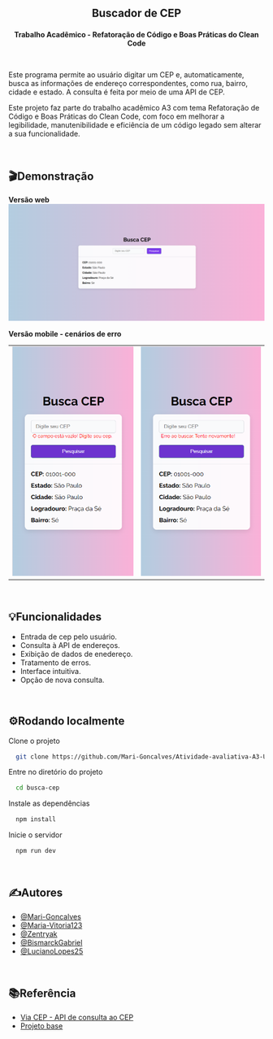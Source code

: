 ## <p align="center"> Buscador de CEP</p>

**<p align="center">Trabalho Acadêmico - Refatoração de Código e Boas Práticas do Clean Code</p>**

<br>

Este programa permite ao usuário digitar um CEP e, automaticamente, busca as informações de endereço correspondentes, como rua, bairro, cidade e estado. A consulta é feita por meio de uma API de CEP.

Este projeto faz parte do trabalho acadêmico A3 com tema Refatoração de Código e Boas Práticas do Clean Code, com foco em melhorar a legibilidade, manutenibilidade e eficiência de um código legado sem alterar a sua funcionalidade.

<br>

## 🎬Demonstração

**Versão web**
<img src="busca-cep/assets/img_demo_web.png" alt="Demo versão web">

**Versão mobile - cenários de erro**
<table>
  <tr>
    <td><img src="busca-cep/assets/img_demo_mobile_erro1.png" alt="Demo versão mobile erro 1" ></td>
    <td><img src="busca-cep/assets/img_demo_mobile_erro2.png" alt="Demo versão mobile erro 2" ></td>
  </tr>
</table>

<br>

## 💡Funcionalidades

- Entrada de cep pelo usuário.
- Consulta à API de endereços.
- Exibição de dados de enedereço.
- Tratamento de erros.
- Interface intuitiva.
- Opção de nova consulta.

<br>

## ⚙️Rodando localmente

Clone o projeto

```bash
  git clone https://github.com/Mari-Goncalves/Atividade-avaliativa-A3-UC-Gestao-e-Qualidade-de-software.git
```

Entre no diretório do projeto

```bash
  cd busca-cep
```

Instale as dependências

```bash
  npm install
```

Inicie o servidor

```bash
  npm run dev
```

<br>

## ✍️Autores

- [@Mari-Goncalves](https://github.com/Mari-Goncalves)
- [@Maria-Vitoria123](https://github.com/Maria-Vitoria123)
- [@Zentryak](https://github.com/Zentryak)
- [@BismarckGabriel](https://github.com/BismarckGabriel)
- [@LucianoLopes25](https://github.com/LucianoLopes25)

<br>

##  📚Referência

 - [Via CEP - API de consulta ao CEP](https://viacep.com.br/)
 - [Projeto base](https://github.com/Mari-Goncalves/buscador-de-cep)
